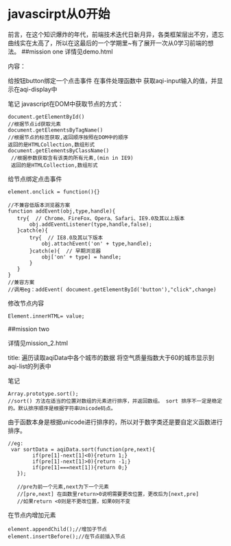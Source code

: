 # javascirpt从0开始
前言，在这个知识爆炸的年代，前端技术迭代日新月异，各类框架层出不穷，遗忘曲线实在太高了，所以在这最后的一个学期里~有了展开一次从0学习前端的想法。
##mission one 
详情见demo.html

内容：
  
  给按钮button绑定一个点击事件
  在事件处理函数中
  获取aqi-input输入的值，并显示在aqi-display中
  
 笔记
 javascript在DOM中获取节点的方式：
 
 ~~~
 document.getElementById()
 //根据节点id获取元素
 document.getElementsByTagName()
 //根据节点的标签获取,返回顺序按照在DOM中的顺序
 返回的是HTMLCollection,数组形式
 document.getElementsByClassName()
  //根据参数获取含有该类的所有元素,(min in IE9)
  返回的是HTMLCollection,数组形式
 ~~~
 
 给节点绑定点击事件
 
 ~~~
 element.onclick = function(){}
 
 //不兼容低版本浏览器方案
 function addEvent(obj,type,handle){
    try{  // Chrome、FireFox、Opera、Safari、IE9.0及其以上版本
        obj.addEventListener(type,handle,false);
    }catch(e){
        try{  // IE8.0及其以下版本
            obj.attachEvent('on' + type,handle);
        }catch(e){  // 早期浏览器
            obj['on' + type] = handle;
        }
    }
}
 //兼容方案
 //调用eg：addEvent( document.getElementById('button'),"click",change)
 ~~~
 
 修改节点内容
 
 ~~~
 Element.innerHTML= value;
 ~~~
 
##mission two

详情见mission_2.html

title:
遍历读取aqiData中各个城市的数据
  将空气质量指数大于60的城市显示到aqi-list的列表中
 
笔记

~~~
Array.prototype.sort();
//sort() 方法在适当的位置对数组的元素进行排序，并返回数组。 sort 排序不一定是稳定的。默认排序顺序是根据字符串Unicode码点。
~~~

由于函数本身是根据unicode进行排序的，所以对于数字类还是要自定义函数进行排序。

~~~
//eg:
 var sortData = aqiData.sort(function(pre,next){
        if(pre[1]-next[1]<0){return 1;}
        if(pre[1]-next[1]>0){return -1;}
        if(pre[1]===next[1]){return 0;}
   });
   
   //pre为前一个元素,next为下一个元素
   //[pre,next] 在函数里return>0说明需要更改位置，更改后为[next,pre]
   //如果return <0则是不更改位置，如果0则不变
~~~

在节点内增加元素

~~~
element.appendChild();//增加子节点
element.insertBefore();//在节点前插入节点
~~~

